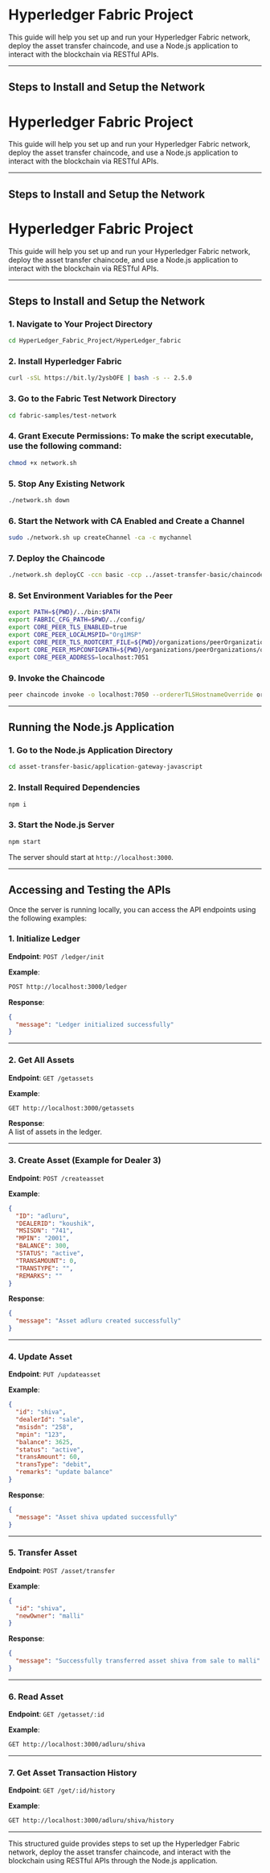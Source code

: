 # Hyperledger Fabric Project

This guide will help you set up and run your Hyperledger Fabric network, deploy the asset transfer chaincode, and use a Node.js application to interact with the blockchain via RESTful APIs.

---

## Steps to Install and Setup the Network

# **Hyperledger Fabric Project**

This guide will help you set up and run your Hyperledger Fabric network, deploy the asset transfer chaincode, and use a Node.js application to interact with the blockchain via RESTful APIs.

---

## **Steps to Install and Setup the Network**

# **Hyperledger Fabric Project**

This guide will help you set up and run your Hyperledger Fabric network, deploy the asset transfer chaincode, and use a Node.js application to interact with the blockchain via RESTful APIs.

---

## **Steps to Install and Setup the Network**

### **1. Navigate to Your Project Directory**
```bash
cd HyperLedger_Fabric_Project/HyperLedger_fabric
```

### **2. Install Hyperledger Fabric**
```bash
curl -sSL https://bit.ly/2ysbOFE | bash -s -- 2.5.0
```

### **3. Go to the Fabric Test Network Directory**
```bash
cd fabric-samples/test-network
```

### **4. Grant Execute Permissions**: To make the script executable, use the following command:
```bash
chmod +x network.sh
```

### **5. Stop Any Existing Network**
```bash
./network.sh down
```

### **6. Start the Network with CA Enabled and Create a Channel**
```bash
sudo ./network.sh up createChannel -ca -c mychannel
```

### **7. Deploy the Chaincode**
```bash
./network.sh deployCC -ccn basic -ccp ../asset-transfer-basic/chaincode-go -ccl go
```

### **8. Set Environment Variables for the Peer**
```bash
export PATH=${PWD}/../bin:$PATH
export FABRIC_CFG_PATH=$PWD/../config/
export CORE_PEER_TLS_ENABLED=true
export CORE_PEER_LOCALMSPID="Org1MSP"
export CORE_PEER_TLS_ROOTCERT_FILE=${PWD}/organizations/peerOrganizations/org1.example.com/peers/peer0.org1.example.com/tls/ca.crt
export CORE_PEER_MSPCONFIGPATH=${PWD}/organizations/peerOrganizations/org1.example.com/users/Admin@org1.example.com/msp
export CORE_PEER_ADDRESS=localhost:7051
```

### **9. Invoke the Chaincode**
```bash
peer chaincode invoke -o localhost:7050 --ordererTLSHostnameOverride orderer.example.com --tls --cafile "${PWD}/organizations/ordererOrganizations/example.com/orderers/orderer.example.com/msp/tlscacerts/tlsca.example.com-cert.pem" -C mychannel -n basic --peerAddresses localhost:7051 --tlsRootCertFiles "${PWD}/organizations/peerOrganizations/org1.example.com/peers/peer0.org1.example.com/tls/ca.crt" --peerAddresses localhost:9051 --tlsRootCertFiles "${PWD}/organizations/peerOrganizations/org2.example.com/peers/peer0.org2.example.com/tls/ca.crt" -c '{"function":"InitLedger","Args":[]}'
```

---

## Running the Node.js Application

### 1. Go to the Node.js Application Directory

```bash
cd asset-transfer-basic/application-gateway-javascript
```

### 2. Install Required Dependencies

```bash
npm i
```

### 3. Start the Node.js Server

```bash
npm start
```

The server should start at `http://localhost:3000`.

---

## Accessing and Testing the APIs

Once the server is running locally, you can access the API endpoints using the following examples:

### 1. Initialize Ledger

**Endpoint**: `POST /ledger/init`

**Example**:
```bash
POST http://localhost:3000/ledger
```

**Response**:
```json
{
  "message": "Ledger initialized successfully"
}
```

---

### 2. Get All Assets

**Endpoint**: `GET /getassets`

**Example**:
```bash
GET http://localhost:3000/getassets
```

**Response**:  
A list of assets in the ledger.

---

### 3. Create Asset (Example for Dealer 3)

**Endpoint**: `POST /createasset`

**Example**:
```json
{
  "ID": "adluru",
  "DEALERID": "koushik",
  "MSISDN": "741",
  "MPIN": "2001",
  "BALANCE": 300,
  "STATUS": "active",
  "TRANSAMOUNT": 0,
  "TRANSTYPE": "",
  "REMARKS": ""
}
```

**Response**:
```json
{
  "message": "Asset adluru created successfully"
}
```

---

### 4. Update Asset

**Endpoint**: `PUT /updateasset`

**Example**:
```json
{
  "id": "shiva",
  "dealerId": "sale",
  "msisdn": "258",
  "mpin": "123",
  "balance": 3625,
  "status": "active",
  "transAmount": 60,
  "transType": "debit",
  "remarks": "update balance"
}
```

**Response**:
```json
{
  "message": "Asset shiva updated successfully"
}
```

---

### 5. Transfer Asset

**Endpoint**: `POST /asset/transfer`

**Example**:
```json
{
  "id": "shiva",
  "newOwner": "malli"
}
```

**Response**:
```json
{
  "message": "Successfully transferred asset shiva from sale to malli"
}
```

---

### 6. Read Asset

**Endpoint**: `GET /getasset/:id`

**Example**:
```bash
GET http://localhost:3000/adluru/shiva
```

---

### 7. Get Asset Transaction History

**Endpoint**: `GET /get/:id/history`

**Example**:
```bash
GET http://localhost:3000/adluru/shiva/history
```

---

This structured guide provides steps to set up the Hyperledger Fabric network, deploy the asset transfer chaincode, and interact with the blockchain using RESTful APIs through the Node.js application.
